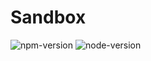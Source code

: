 # Sandbox

![npm-version](https://img.shields.io/badge/npm-8.1.2-blue)
![node-version](https://img.shields.io/badge/node-16.13.2-green)
